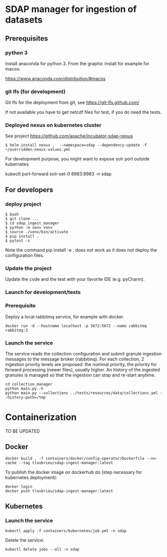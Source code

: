 # SDAP manager for ingestion of datasets

## Prerequisites

### python 3

Install anaconda for python 3. From the graphic install for example for macos:

https://www.anaconda.com/distribution/#macos

### git lfs (for development)

Git lfs for the deployment from git, see https://git-lfs.github.com/

If not available you have to get netcdf files for test, if you do need the tests.

### Deployed nexus on kubernetes cluster

See project https://github.com/apache/incubator-sdap-nexus

    $ helm install nexus .  --namespace=sdap --dependency-update -f ~/overridden-nexus-values.yml 

For development purpose, you might want to expose solr port outside kubernetes

   kubectl port-forward solr-set-0 8983:8983 -n sdap 

 
## For developers

### deploy project

    $ bash
    $ git clone ...
    $ cd sdap_ingest_manager
    $ python -m venv venv
    $ source ./venv/bin/activate
    $ pip install .
    $ pytest -s
    
Note the command pip install -e . does not work as it does not deploy the configuration files.

### Update the project

Update the code and the test with your favorite IDE (e.g. pyCharm).

### Launch for development/tests

### Prerequisite

Deploy a local rabbitmq service, for example with docker.

    docker run -d --hostname localhost -p 5672:5672 --name rabbitmq rabbitmq:3
   
   
### Launch the service


The service reads the collection configuration and submit granule ingestion messages to the message broker (rabbitmq).
For each collection, 2 ingestion priority levels are proposed: the nominal priority, the priority for forward processing (newer files), usually higher. 
An history of the ingested granules is managed so that the ingestion can stop and re-start anytime.

    cd collection_manager
    python main.py -h
    python main.py --collections ../tests/resources/data/collections.yml --history-path=/tmp

# Containerization

TO BE UPDATED

## Docker

    docker build . -f containers/docker/config-operator/Dockerfile --no-cache --tag tloubrieu/sdap-ingest-manager:latest
        
To publish the docker image on dockerhub do (step necessary for kubernetes deployment):

    docker login
    docker push tloubrieu/sdap-ingest-manager:latest
    
## Kubernetes
    
### Launch the service

    kubectl apply -f containers/kubernetes/job.yml -n sdap
    
Delete the service: 

    kubectl delete jobs --all -n sdap
    
    

    

    
    
    
 
    
    





